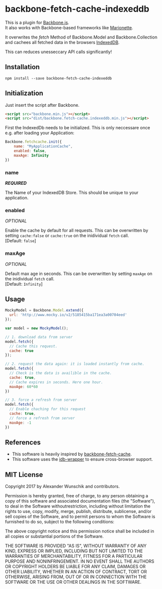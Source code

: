 # backbone-fetch-cache-indexeddb

This is a plugin for [Backbone.js](http://backbonejs.org/). <br>
It also works with Backbone-based frameworks like [Marionette](http://marionettejs.com/).

It overwrites the *fetch* Method of Backbone.Model and Backbone.Collection and cachees all fetched data in the browsers [IndexedDB](https://www.w3.org/TR/IndexedDB/).

This can reduces unesseccary API calls significantly!

## Installation

`npm install --save backbone-fetch-cache-indexeddb`

## Initialization

Just insert the script after Backbone.

```html
<script src="backbone.min.js"></script>
<script src="dist/backbone.fetch-cache.indexeddb.min.js"></script>
```

First the IndexedDb needs to be initialized. This is only neccessare once e.g. after loading your Application:

```js
Backbone.fetchcache.init({
	name: "MyApplicationCache",
	enabled: false,
	maxAge: Infinity
})
```

### name
_**REQUIRED**_

The Name of your IndexedDB Store. This should be unique to your application.

### enabled
_OPTIONAL_

Enable the cache by default for all requests. This can be overwritten by setting `cache:false` or `cache:true` on the inidividual `fetch` call. <br>
[Default: `false`]

### maxAge
_OPTIONAL_

Default max age in seconds. This can be overwritten by setting `maxAge` on the inidividual `fetch` call. <br>
[Default: `Infinity`]

## Usage

```js
MockyModel = Backbone.Model.extend({
  url: 'http://www.mocky.io/v2/5185415ba171ea3a00704eed'
});

var model = new MockyModel();

// 1. download data from server
model.fetch({
  // Cache this request.
  cache: true
});

// 2. request the data again: it is loaded instantly from cache.
model.fetch({
  // Check is the data is availible in the cache.
  cache: true,
  // Cache expires in seconds. Here one hour.
  maxAge: 60*60
})

// 3. force a refresh from server
model.fetch({
  // Enable chaching for this request
  cache: true,
  // force a refresh from server
  maxAge: -1
})
```

## References

* This software is heavily inspired by [backbone-fetch-cache](https://github.com/madglory/backbone-fetch-cache).
* This software uses the [idb-wrapper](https://www.npmjs.com/package/idb-wrapper) to ensure cross-browser support.

## MIT License

Copyright 2017 by Alexander Wunschik and contributors.

Permission is hereby granted, free of charge, to any person obtaining a copy
of this software and associated documentation files (the "Software"), to
deal in the Software withoutrestriction, including without limitation the
rights to use, copy, modify, merge, publish, distribute, sublicense, and/or
sell copies of the Software, and to permit persons to whom the Software is
furnished to do so, subject to the following conditions:

The above copyright notice and this permission notice shall be included in
all copies or substantial portions of the Software.

THE SOFTWARE IS PROVIDED "AS IS", WITHOUT WARRANTY OF ANY KIND, EXPRESS OR
IMPLIED, INCLUDING BUT NOT LIMITED TO THE WARRANTIES OF MERCHANTABILITY,
FITNESS FOR A PARTICULAR PURPOSE AND NONINFRINGEMENT. IN NO EVENT SHALL
THE AUTHORS OR COPYRIGHT HOLDERS BE LIABLE FOR ANY CLAIM, DAMAGES OR OTHER
LIABILITY, WHETHER IN AN ACTION OF CONTRACT, TORT OR OTHERWISE, ARISING
FROM, OUT OF OR IN CONNECTION WITH THE SOFTWARE OR THE USE OR OTHER DEALINGS
IN THE SOFTWARE.
